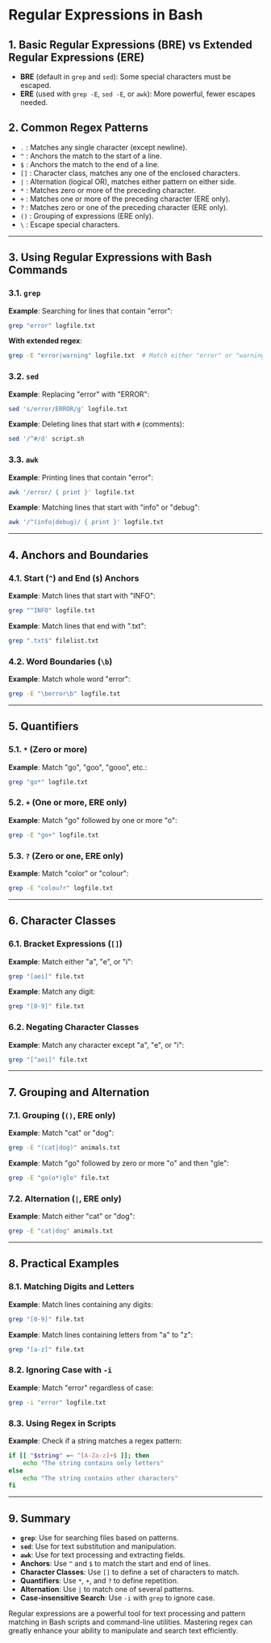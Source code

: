 
# Regular Expressions in Bash

## 1. Basic Regular Expressions (BRE) vs Extended Regular Expressions (ERE)
- **BRE** (default in `grep` and `sed`): Some special characters must be escaped.
- **ERE** (used with `grep -E`, `sed -E`, or `awk`): More powerful, fewer escapes needed.

## 2. Common Regex Patterns
- `.`  : Matches any single character (except newline).
- `^`  : Anchors the match to the start of a line.
- `$`  : Anchors the match to the end of a line.
- `[]` : Character class, matches any one of the enclosed characters.
- `|`  : Alternation (logical OR), matches either pattern on either side.
- `*`  : Matches zero or more of the preceding character.
- `+`  : Matches one or more of the preceding character (ERE only).
- `?`  : Matches zero or one of the preceding character (ERE only).
- `()` : Grouping of expressions (ERE only).
- `\`  : Escape special characters.

---

## 3. Using Regular Expressions with Bash Commands

### 3.1. `grep`
**Example**: Searching for lines that contain "error":
```bash
grep "error" logfile.txt
```

**With extended regex**:
```bash
grep -E "error|warning" logfile.txt  # Match either "error" or "warning"
```

### 3.2. `sed`
**Example**: Replacing "error" with "ERROR":
```bash
sed 's/error/ERROR/g' logfile.txt
```

**Example**: Deleting lines that start with `#` (comments):
```bash
sed '/^#/d' script.sh
```

### 3.3. `awk`
**Example**: Printing lines that contain "error":
```bash
awk '/error/ { print }' logfile.txt
```

**Example**: Matching lines that start with "info" or "debug":
```bash
awk '/^(info|debug)/ { print }' logfile.txt
```

---

## 4. Anchors and Boundaries

### 4.1. Start (`^`) and End (`$`) Anchors
**Example**: Match lines that start with "INFO":
```bash
grep "^INFO" logfile.txt
```

**Example**: Match lines that end with ".txt":
```bash
grep ".txt$" filelist.txt
```

### 4.2. Word Boundaries (`\b`)
**Example**: Match whole word "error":
```bash
grep -E "\berror\b" logfile.txt
```

---

## 5. Quantifiers

### 5.1. `*` (Zero or more)
**Example**: Match "go", "goo", "gooo", etc.:
```bash
grep "go*" logfile.txt
```

### 5.2. `+` (One or more, ERE only)
**Example**: Match "go" followed by one or more "o":
```bash
grep -E "go+" logfile.txt
```

### 5.3. `?` (Zero or one, ERE only)
**Example**: Match "color" or "colour":
```bash
grep -E "colou?r" logfile.txt
```

---

## 6. Character Classes

### 6.1. Bracket Expressions (`[]`)
**Example**: Match either "a", "e", or "i":
```bash
grep "[aei]" file.txt
```

**Example**: Match any digit:
```bash
grep "[0-9]" file.txt
```

### 6.2. Negating Character Classes
**Example**: Match any character except "a", "e", or "i":
```bash
grep "[^aei]" file.txt
```

---

## 7. Grouping and Alternation

### 7.1. Grouping (`()`, ERE only)
**Example**: Match "cat" or "dog":
```bash
grep -E "(cat|dog)" animals.txt
```

**Example**: Match "go" followed by zero or more "o" and then "gle":
```bash
grep -E "go(o*)gle" file.txt
```

### 7.2. Alternation (`|`, ERE only)
**Example**: Match either "cat" or "dog":
```bash
grep -E "cat|dog" animals.txt
```

---

## 8. Practical Examples

### 8.1. Matching Digits and Letters
**Example**: Match lines containing any digits:
```bash
grep "[0-9]" file.txt
```

**Example**: Match lines containing letters from "a" to "z":
```bash
grep "[a-z]" file.txt
```

### 8.2. Ignoring Case with `-i`
**Example**: Match "error" regardless of case:
```bash
grep -i "error" logfile.txt
```

### 8.3. Using Regex in Scripts
**Example**: Check if a string matches a regex pattern:
```bash
if [[ "$string" =~ ^[A-Za-z]+$ ]]; then
    echo "The string contains only letters"
else
    echo "The string contains other characters"
fi
```

---

## 9. Summary
- **`grep`**: Use for searching files based on patterns.
- **`sed`**: Use for text substitution and manipulation.
- **`awk`**: Use for text processing and extracting fields.
- **Anchors**: Use `^` and `$` to match the start and end of lines.
- **Character Classes**: Use `[]` to define a set of characters to match.
- **Quantifiers**: Use `*`, `+`, and `?` to define repetition.
- **Alternation**: Use `|` to match one of several patterns.
- **Case-insensitive Search**: Use `-i` with `grep` to ignore case.

Regular expressions are a powerful tool for text processing and pattern matching in Bash scripts and command-line utilities. Mastering regex can greatly enhance your ability to manipulate and search text efficiently.
